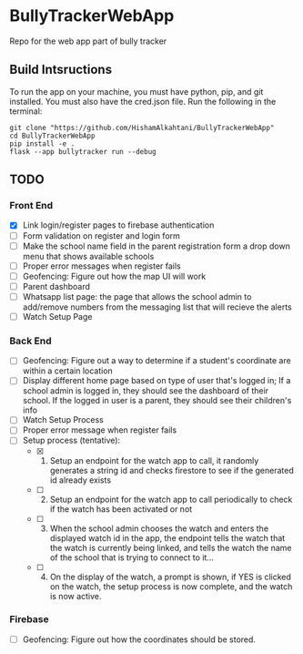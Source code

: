 # BullyTrackerWebApp

Repo for the web app part of bully tracker

## Build Intsructions

To run the app on your machine, you must have python, pip, and git installed. You must also have the cred.json file. Run the following in the terminal:

```shell
git clone "https://github.com/HishamAlkahtani/BullyTrackerWebApp"
cd BullyTrackerWebApp
pip install -e .
flask --app bullytracker run --debug
```

## TODO

### Front End
- [X] Link login/register pages to firebase authentication
- [ ] Form validation on register and login form
- [ ] Make the school name field in the parent registration form a drop down menu that shows available schools
- [ ] Proper error messages when register fails
- [ ] Geofencing: Figure out how the map UI will work
- [ ] Parent dashboard
- [ ] Whatsapp list page: the page that allows the school admin to add/remove numbers from the messaging list that will recieve the alerts
- [ ] Watch Setup Page
### Back End
- [ ] Geofencing: Figure out a way to determine if a student's coordinate are within a certain location
- [ ] Display different home page based on type of user that's logged in; If a school admin is logged in, they should see the dashboard of their school. If the logged in user is a parent, they should see their children's info
- [ ] Watch Setup Process
- [ ] Proper error message when register fails
- [ ] Setup process (tentative):
    - [X] 1) Setup an endpoint for the watch app to call, it randomly generates a string id and checks firestore to see if the generated id already exists
    - [ ] 2) Setup an endpoint for the watch app to call periodically to check if the watch has been activated or not
    - [ ] 3) When the school admin chooses the watch and enters the displayed watch id in the app, the endpoint tells the watch that the watch is currently being linked, and tells the watch the name of the school that is trying to connect to it...
    - [ ] 4) On the display of the watch, a prompt is shown, if YES is clicked on the watch, the setup process is now complete, and the watch is now active.
### Firebase
- [ ] Geofencing: Figure out how the coordinates should be stored.
